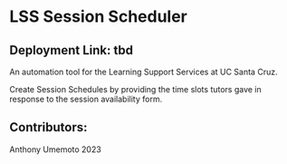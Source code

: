 # LSS Session Scheduler

## Deployment Link: tbd

An automation tool for the Learning Support Services at UC Santa Cruz.

Create Session Schedules by providing the time slots tutors gave in response to the session availability form.

## Contributors:

Anthony Umemoto 2023
